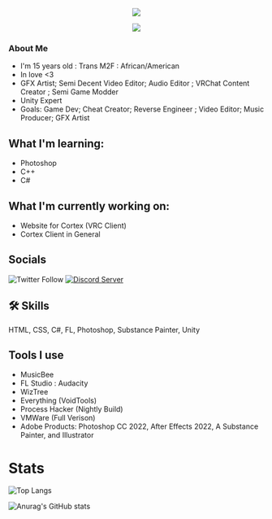 
<p align="center">
  <img src="https://github.com/descripted/descripted/blob/master/assets/standard.gif?raw=true) alt="My Name!"/>
</p>
<p align="center">
  <img src="https://github.com/descripted/descripted/blob/master/assets/standard%20(1).gif?raw=true) alt="What I do"/>
</p>

###  About Me

* I'm 15 years old : Trans M2F : African/American
* In love <3
* GFX Artist; Semi Decent Video Editor; Audio Editor ; VRChat Content Creator ; Semi Game Modder
* Unity Expert
* Goals: Game Dev; Cheat Creator; Reverse Engineer ; Video Editor; Music Producer; GFX Artist
## What I'm learning:

* Photoshop 
* C++
* C#

## What I'm currently working on:

* Website for Cortex (VRC Client)
* Cortex Client in General

## Socials
[1]: https://discord.gg/winners

![Twitter Follow](https://img.shields.io/twitter/follow/skullface646?style=for-the-badge&logo=Twitter)
[![Discord Server](https://img.shields.io/badge/My%20Discord-%20discord.gg%2Fderanked-blueviolet?style=for-the-badge&logo=DIscord)][1]
## 🛠 Skills
HTML, CSS, C#, FL, Photoshop, Substance Painter, Unity

## Tools I use

* MusicBee
* FL Studio : Audacity
* WizTree
* Everything (VoidTools)
* Process Hacker (Nightly Build)
* VMWare (Full Verison)
* Adobe Products: Photoshop CC 2022,  After Effects 2022, A Substance Painter, and Illustrator

# Stats 

![Top Langs](https://github-readme-stats.vercel.app/api/top-langs/?username=descripted&layout=compact&show_icons=true&theme=dark)

![Anurag's GitHub stats](https://github-readme-stats.vercel.app/api?username=descripted&show_icons=true&theme=dark)
